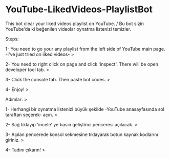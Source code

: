 # YouTube-LikedVideos-PlaylistBot
This bot clear your liked videos playlist on YouTube. / Bu bot sizin YouTube'da ki beğenilen videolar oynatma listenizi temizler.

Steps: 

1- You need to go your any playlist from the left side of YouTube main page. -I've just tried on liked videos- >

2- You need to right click on page and click 'inspect'. There will be open developer tool tab. >

3- Click the console tab. Then paste bot codes. >

4- Enjoy! >



Adımlar: >

1- Herhangi bir oynatma listenizi büyük şekilde -YouTube anasayfasında sol taraftan seçerek- açın. >

2- Sağ tıklayıp 'incele' ye basın geliştirici penceresi açılacak. >

3- Açılan pencerede konsol sekmesine tıklayarak botun kaynak kodlarını giriniz. >

4- Tadını çıkarın! >

